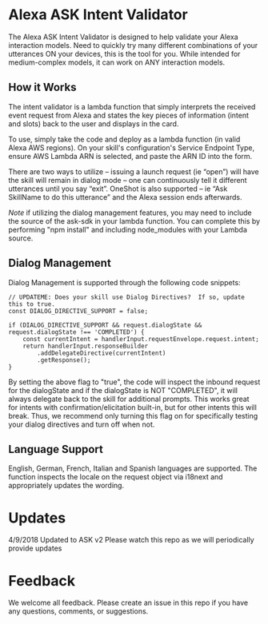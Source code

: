 # Alexa ASK Intent Validator

The Alexa ASK Intent Validator is designed to help validate your Alexa interaction models.  Need to quickly try many different combinations of your utterances ON your devices, this is the tool for you.  While intended for medium-complex models, it can work on ANY interaction models.  

## How it Works

The intent validator is a lambda function that simply interprets the received event request from Alexa and states the key pieces of information (intent and slots) back to the user and displays in the card.

To use, simply take the code and deploy as a lambda function (in valid Alexa AWS regions). On your skill's configuration's Service Endpoint Type, ensure AWS Lambda ARN is selected, and paste the ARN ID into the form.

There are two ways to utilize – issuing a launch request (ie “open”) will have the skill will remain in dialog mode – one can continuously tell it different utterances until you say “exit”.  OneShot is also supported – ie “Ask SkillName to do this utterance” and the Alexa session ends afterwards.

*Note* if utilizing the dialog management features, you may need to include the source of the ask-sdk in your lambda function.  You can complete this by performing "npm install" and including node_modules with your Lambda source.

## Dialog Management

Dialog Management is supported through the following code snippets:

~~~
// UPDATEME: Does your skill use Dialog Directives?  If so, update this to true.
const DIALOG_DIRECTIVE_SUPPORT = false;

if (DIALOG_DIRECTIVE_SUPPORT && request.dialogState && request.dialogState !== 'COMPLETED') {
    const currentIntent = handlerInput.requestEnvelope.request.intent;
    return handlerInput.responseBuilder
        .addDelegateDirective(currentIntent)
        .getResponse();
} 
~~~
By setting the above flag to "true", the code will inspect the inbound request for the dialogState and if the dialogState is NOT "COMPLETED", it will always delegate back to the skill for additional prompts.  This works great for intents with confirmation/elicitation built-in, but for other intents this will break.  Thus, we recommend only turning this flag on for specifically testing your dialog directives and turn off when not.

## Language Support

English, German, French, Italian and Spanish languages are supported.  The function inspects the locale on the request object via i18next and appropriately updates the wording.

# Updates

4/9/2018 Updated to ASK v2
Please watch this repo as we will periodically provide updates

# Feedback

We welcome all feedback.  Please create an issue in this repo if you have any questions, comments, or suggestions.
